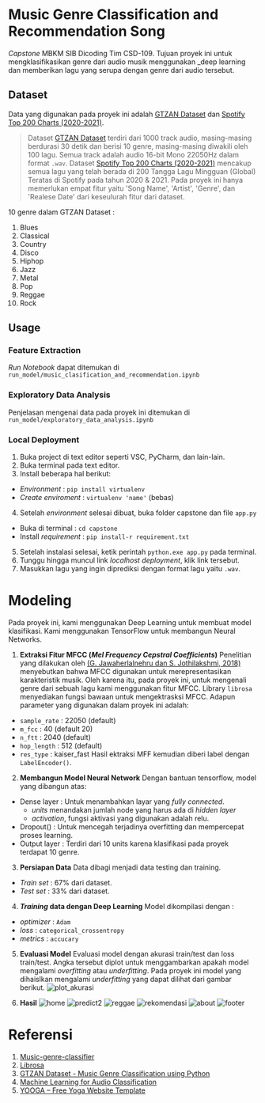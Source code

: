 # **Music Genre Classification and Recommendation Song**
_Capstone_ MBKM SIB Dicoding Tim CSD-109. Tujuan proyek ini untuk mengklasifikasikan genre dari audio musik menggunakan _deep learning dan memberikan lagu yang serupa dengan genre dari audio tersebut.

## **Dataset**
Data yang digunakan pada proyek ini adalah [GTZAN Dataset](https://www.kaggle.com/andradaolteanu/gtzan-dataset-music-genre-classification) dan [Spotify Top 200 Charts (2020-2021)](https://www.kaggle.com/sashankpillai/spotify-top-200-charts-20202021).
> Dataset [GTZAN Dataset](https://www.kaggle.com/andradaolteanu/gtzan-dataset-music-genre-classification) terdiri dari 1000 track audio,  masing-masing berdurasi 30 detik dan berisi 10 genre, masing-masing diwakili oleh 100 lagu. Semua track adalah audio 16-bit Mono 22050Hz dalam format `.wav`.
> Dataset [Spotify Top 200 Charts (2020-2021)](https://www.kaggle.com/sashankpillai/spotify-top-200-charts-20202021) mencakup semua lagu yang telah berada di 200 Tangga Lagu Mingguan (Global) Teratas di Spotify pada tahun 2020 & 2021. Pada proyek ini hanya memerlukan empat fitur yaitu 'Song Name', 'Artist', 'Genre', dan 'Realese Date' dari keseulurah fitur dari dataset.

10 genre dalam GTZAN Dataset : 
1. Blues
2. Classical
3. Country
4. Disco
5. Hiphop
6. Jazz
7. Metal
8. Pop
9. Reggae
10. Rock

## **Usage**
### **Feature Extraction**
_Run Notebook_ dapat ditemukan di<br>
`run_model/music_clasification_and_recommendation.ipynb`

### **Exploratory Data Analysis**
Penjelasan mengenai data pada proyek ini ditemukan di<br>
`run_model/exploratory_data_analysis.ipynb`

### **Local Deployment**
1. Buka project di text editor seperti VSC, PyCharm, dan lain-lain.
2. Buka terminal pada text editor.
3. Install beberapa hal berikut:
- _Environment_         : `pip install virtualenv`
- _Create enviroment_   : `virtualenv 'name'` (bebas)
4. Setelah _environment_ selesai dibuat, buka folder capstone dan file `app.py`
- Buka di terminal  : `cd capstone`
- Install _requirement_ : `pip install-r requirement.txt`
5. Setelah instalasi selesai, ketik perintah `python.exe app.py` pada terminal.
6. Tunggu hingga muncul link _localhost deployment_, klik link tersebut.
7. Masukkan lagu yang ingin diprediksi dengan format lagu yaitu `.wav`.

# **Modeling**
Pada proyek ini, kami menggunakan Deep Learning untuk membuat model klasifikasi. Kami menggunakan TensorFlow untuk membangun Neural Networks.
1. **Extraksi Fitur MFCC (_Mel Frequency Cepstral Coefficients_)**
Penelitian yang dilakukan oleh [(G. Jawaherlalnehru
dan S. Jothilakshmi, 2018)](https://www.semanticscholar.org/paper/Music-Genre-Classification-using-Deep-Neural-Jawaherlalnehru-Jothilakshmi/4d4c342090d771b8a9b38eca212c2b330952c28d) menyebutkan bahwa MFCC digunakan untuk merepresentasikan karakteristik musik. Oleh karena itu, pada proyek ini, untuk mengenali genre dari sebuah lagu kami menggunakan fitur MFCC. Library `librosa` menyediakan fungsi bawaan untuk mengektrasksi MFCC. Adapun parameter yang digunakan dalam proyek ini adalah:
- `sample_rate` : 22050 (default)
- `m_fcc`       : 40 (default 20)
- `n_ftt`       : 2040 (default)
- `hop_length`  : 512 (default)
- `res_type`    : kaiser_fast
Hasil ektraksi MFF kemudian diberi label dengan `LabelEncoder()`.

2. **Membangun Model Neural Network**
Dengan bantuan tensorflow, model yang dibangun atas:
- Dense layer   : Untuk menambahkan layar yang _fully connected_.
    - _units_ menandakan jumlah node yang harus ada di _hidden layer_
    - _activation_, fungsi aktivasi yang digunakan adalah relu.
- Dropout()     : Untuk mencegah terjadinya overfitting dan mempercepat proses learning.
- Output layer  : Terdiri dari 10 units karena klasifikasi pada proyek terdapat 10 genre.

3. **Persiapan Data**
Data dibagi menjadi data testing dan training.
- _Train set_   : 67% dari dataset.
- _Test set_    : 33% dari dataset.

4. **_Training_ data dengan Deep Learning**
Model dikompilasi dengan :
- _optimizer_   : `Adam`
- _loss_        : `categorical_crossentropy`
- _metrics_     : `accucary`

5. **Evaluasi Model**
Evaluasi model dengan akurasi train/test dan loss train/test. Angka tersebut diplot untuk menggambarkan apakah model mengalami _overfitting_ atau _underfitting_. Pada proyek ini model yang dihaislkan mengalami _underfitting_ yang dapat dilihat dari gambar berikut. ![plot_akurasi](https://user-images.githubusercontent.com/63992512/147046383-d2b30c06-9324-4d9d-9c4f-3f81f5b46375.png)

6. **Hasil**
![home](https://user-images.githubusercontent.com/63992512/147255105-f51f55e8-fdad-439f-a551-14aa3b52ad8d.jpg)
![predict2](https://user-images.githubusercontent.com/63992512/147255741-f45a2d0f-54c9-4917-a11a-ea04c970cda3.jpg)
![reggae](https://user-images.githubusercontent.com/63992512/147255888-602ed45f-6bf2-4fae-95ac-05f2ab5e91c2.jpg)
![rekomendasi](https://user-images.githubusercontent.com/63992512/147255999-6af5ea8b-cd2a-4416-b5dc-c1b38268f04b.jpg)
![about](https://user-images.githubusercontent.com/63992512/147255474-6b846867-85af-4ac3-8a60-dd67f9aa2159.jpg)
![footer](https://user-images.githubusercontent.com/63992512/147255537-86c70f90-38a3-44fc-88ae-849955ed081e.jpg)

# **Referensi**
1. [Music-genre-classifier](https://github.com/0sparsh2/Music-genre-classifier)
2. [Librosa](https://librosa.org/doc/latest/tutorial.html)
3. [GTZAN Dataset - Music Genre Classification using Python](https://www.youtube.com/watch?v=2mCfP6mpQpo&t=2s)
4. [Machine Learning for Audio Classification](https://www.section.io/engineering-education/machine-learning-for-audio-classification/)
5. [YOOGA – Free Yoga Website Template](https://htmlcodex.com/free-yoga-website-template)
